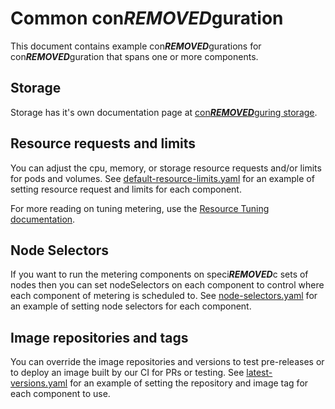 # Common con***REMOVED***guration

This document contains example con***REMOVED***gurations for con***REMOVED***guration that spans one or more components.

## Storage

Storage has it's own documentation page at [con***REMOVED***guring storage](con***REMOVED***guring-storage.md).

## Resource requests and limits

You can adjust the cpu, memory, or storage resource requests and/or limits for pods and volumes.
See [default-resource-limits.yaml][default-resource-limits] for an example of setting resource request and limits for each component.

For more reading on tuning metering, use the [Resource Tuning documentation][tuning].

## Node Selectors

If you want to run the metering components on speci***REMOVED***c sets of nodes then you can set nodeSelectors on each component to control where each component of metering is scheduled to.
See [node-selectors.yaml][node-selectors-con***REMOVED***g] for an example of setting node selectors for each component.

## Image repositories and tags

You can override the image repositories and versions to test pre-releases or to deploy an image built by our CI for PRs or testing.
See [latest-versions.yaml][latest-versions] for an example of setting the repository and image tag for each component to use.

[latest-versions]: ../manifests/metering-con***REMOVED***g/latest-versions.yaml
[kube-prometheus]: https://github.com/coreos/prometheus-operator/tree/master/contrib/kube-prometheus
[node-selectors-con***REMOVED***g]: ../manifests/metering-con***REMOVED***g/custom-node-selectors.yaml
[default-resource-limits]: ../manifests/metering-con***REMOVED***g/default-resource-limits.yaml
[tuning]: tuning.md
